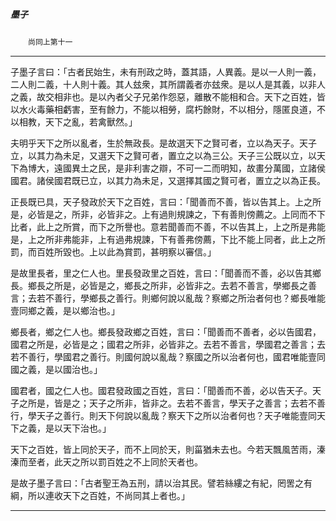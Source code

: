 

##### 墨子
　　`尚同上第十一
`

* * *

子墨子言曰：「古者民始生，未有刑政之時，蓋其語，人異義。是以一人則一義，二人則二義，十人則十義。其人玆衆，其所謂義者亦玆衆。是以人是其義，以非人之義，故交相非也。是以內者父子兄弟作怨惡，離散不能相和合。天下之百姓，皆以水火毒藥相虧害，至有餘力，不能以相勞，腐朽餘財，不以相分，隱匿良道，不以相教，天下之亂，若禽獸然。」

夫明乎天下之所以亂者，生於無政長。是故選天下之賢可者，立以為天子。天子立，以其力為未足，又選天下之賢可者，置立之以為三公。天子三公既以立，以天下為博大，遠國異土之民，是非利害之辯，不可一二而明知，故畫分萬國，立諸侯國君。諸侯國君既已立，以其力為未足，又選擇其國之賢可者，置立之以為正長。

正長既已具，天子發政於天下之百姓，言曰：「聞善而不善，皆以告其上。上之所是，必皆是之，所非，必皆非之。上有過則規諫之，下有善則傍薦之。上同而不下比者，此上之所賞，而下之所譽也。意若聞善而不善，不以告其上，上之所是弗能是，上之所非弗能非，上有過弗規諫，下有善弗傍薦，下比不能上同者，此上之所罰，而百姓所毀也。上以此為賞罰，甚明察以審信。」

是故里長者，里之仁人也。里長發政里之百姓，言曰：「聞善而不善，必以告其鄉長。鄉長之所是，必皆是之，鄉長之所非，必皆非之。去若不善言，學鄉長之善言；去若不善行，學鄉長之善行。則鄉何說以亂哉？察鄉之所治者何也？鄉長唯能壹同鄉之義，是以鄉治也。」

鄉長者，鄉之仁人也。鄉長發政鄉之百姓，言曰：「聞善而不善者，必以告國君，國君之所是，必皆是之；國君之所非，必皆非之。去若不善言，學國君之善言；去若不善行，學國君之善行。則國何說以亂哉？察國之所以治者何也，國君唯能壹同國之義，是以國治也。」

國君者，國之仁人也。國君發政國之百姓，言曰：「聞善而不善，必以告天子。天子之所是，皆是之；天子之所非，皆非之。去若不善言，學天子之善言；去若不善行，學天子之善行。則天下何說以亂哉？察天下之所以治者何也？天子唯能壹同天下之義，是以天下治也。」

天下之百姓，皆上同於天子，而不上同於天，則菑猶未去也。今若天飄風苦雨，溱溱而至者，此天之所以罰百姓之不上同於天者也。

是故子墨子言曰：「古者聖王為五刑，請以治其民。譬若絲縷之有紀，罔罟之有綱，所以連收天下之百姓，不尚同其上者也。」

* * *

